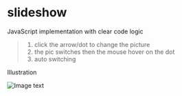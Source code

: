 # slideshow
JavaScript implementation with clear code logic
> 1. click the arrow/dot to change the picture
> 2. the pic switches then the mouse hover on the dot
> 3. auto switching

Illustration

![Image text](https://github.com/real-two-k/img-folder/blob/master/slide.png)
      
